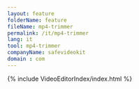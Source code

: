 ```yaml
---
layout: feature
folderName: feature
fileName: mp4-trimmer
permalink: /it/mp4-trimmer
lang: it
tool: mp4-trimmer
companyName: safevideokit
domain : com
---
```


{% include VideoEditorIndex/index.html %}

   